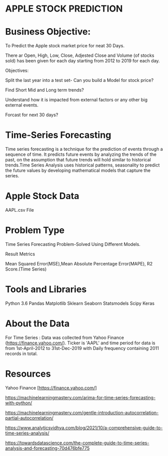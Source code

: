 # APPLE STOCK PREDICTION 
# Business Objective:
To Predict the Apple stock market price for neat 30 Days.

There ar Open, High, Low, Close, Adjested Close and Volume (of stocks sold) has been given for each day starting from 2012 to 2019 for each day.

Objectives:

Split the last year into a test set- Can you build a Model for stock price?

Find Short Mid and Long term trends?

Understand how it is impacted from external factors or any other big external events.

Forcast for next 30 days?

# Time-Series Forecasting
Time series forecasting is a technique for the prediction of events through a sequence of time. It predicts future events by analyzing the trends of the past, on the assumption that future trends will hold similar to historical trends.Time Series Analysis uses historical patterns, seasonality to predict the future values by developing mathematical models that capture the series.

# Apple Stock Data
AAPL.csv File 

# Problem Type
Time Series Forecasting Problem-Solved Using Different Models.

Result Metrics

Mean Squared Error(MSE),Mean Absolute Percentage Error(MAPE), R2 Score.(Time Series)

# Tools and Libraries
Python 3.6
Pandas
Matplotlib
Sklearn
Seaborn
Statsmodels
Scipy
Keras

# About the Data
For Time Series : Data was collected from Yahoo Finance (https://finance.yahoo.com/). Ticker is 'AAPL' and time period for data is from 1st-April-2012 to 31st-Dec-2019 with Daily frequency containing 2011 records in total.

# Resources 

Yahoo Finance [https://finance.yahoo.com/]

https://machinelearningmastery.com/arima-for-time-series-forecasting-with-python/

https://machinelearningmastery.com/gentle-introduction-autocorrelation-partial-autocorrelation/

https://www.analyticsvidhya.com/blog/2021/10/a-comprehensive-guide-to-time-series-analysis/

https://towardsdatascience.com/the-complete-guide-to-time-series-analysis-and-forecasting-70d476bfe775
